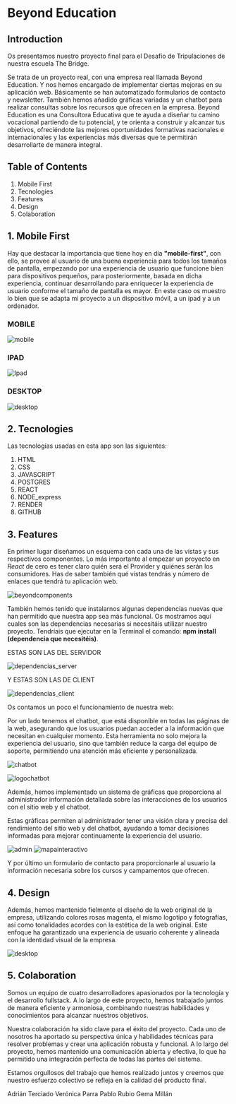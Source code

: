 # Beyond Education


## Introduction

Os presentamos nuestro proyecto final para el Desafío de Tripulaciones de nuestra escuela The Bridge. 

Se trata de un proyecto real, con una empresa real llamada Beyond Education. Y nos hemos encargado de implementar ciertas mejoras en su aplicación web. Básicamente se han automatizado formularios de contacto y newsletter. También hemos añadido gráficas variadas y un chatbot para realizar consultas sobre los recursos que ofrecen en la empresa. Beyond Education es una Consultora Educativa que te ayuda a diseñar tu camino vocacional partiendo de tu potencial, y te orienta a construir y alcanzar tus objetivos, ofreciéndote las mejores oportunidades formativas nacionales e internacionales y las experiencias más diversas que te permitirán desarrollarte de manera integral.

## Table of Contents
1. Mobile First
2. Tecnologies
3. Features
4. Design
5. Colaboration

## 1. Mobile First

Hay que destacar la importancia que tiene hoy en día **"mobile-first"**, con ello, se provee al usuario de una buena experiencia para todos los tamaños de pantalla, empezando por una experiencia de usuario que funcione bien para dispositivos pequeños, para posteriormente, basada en dicha experiencia, continuar desarrollando para enriquecer la experiencia de usuario conforme el tamaño de pantalla es mayor. En este caso os muestro lo bien que se adapta mi proyecto a un dispositivo móvil, a un ipad y a un ordenador.

### MOBILE

![mobile](https://github.com/Gemagit/miTienda_fullstack/assets/143506667/bfa95c5e-fec7-4f07-9c70-d739e77e7f65)


### IPAD

![Ipad](https://github.com/Gemagit/miTienda_fullstack/assets/143506667/c5713151-92d9-4cf0-ada0-f72045280cb4)

### DESKTOP

![desktop](https://github.com/Gemagit/miTienda_fullstack/assets/143506667/53a6a585-5f54-46e2-b539-8011bd34adda)


## 2. Tecnologies

Las tecnologías usadas en esta app son las siguientes:

1. HTML
2. CSS
3. JAVASCRIPT
4. POSTGRES
5. REACT
6. NODE_express
7. RENDER
8. GITHUB


## 3. Features

En primer lugar diseñamos un esquema con cada una de las vistas y sus respectivos componentes. Lo más importante al empezar un proyecto en *React* de cero es tener claro quién será el Provider y quiénes serán los consumidores. Has de saber también qué vistas tendrás y número de enlaces que tendrá tu aplicación web.  


![beyondcomponents](https://github.com/Gemagit/miTienda_fullstack/assets/143506667/01e94524-7c3a-4d74-8505-0047969da9e2)

También hemos tenido que instalarnos algunas dependencias nuevas que han permitido que nuestra app sea más funcional. Os mostramos aquí cuales son las dependencias necesarias si necesitáis utilizar nuestro proyecto. Tendríais que ejecutar en la Terminal el comando: **npm install (dependencia que necesitéis)**.

ESTAS SON LAS DEL SERVIDOR

![dependencias_server](https://github.com/Gemagit/miTienda_fullstack/assets/143506667/60594cab-f1b2-418e-99b7-de197a16161d)

Y ESTAS SON LAS DE CLIENT

![dependencias_client](https://github.com/Gemagit/miTienda_fullstack/assets/143506667/aab3bbdc-4763-4d98-a9f8-71495ff2b788)

Os contamos un poco el funcionamiento de nuestra web:

Por un lado tenemos el chatbot, que está disponible en todas las páginas de la web, asegurando que los usuarios puedan acceder a la información que necesitan en cualquier momento. Esta herramienta no solo mejora la experiencia del usuario, sino que también reduce la carga del equipo de soporte, permitiendo una atención más eficiente y personalizada.

![chatbot](https://github.com/Gemagit/miTienda_fullstack/assets/143506667/c39afeff-a8ef-4ff6-b426-3fa48825bfda)

![logochatbot](https://github.com/Gemagit/miTienda_fullstack/assets/143506667/c8f4a617-3d53-460b-8de2-dca20f20c618)

Además, hemos implementado un sistema de gráficas que proporciona al administrador información detallada sobre las interacciones de los usuarios con el sitio web y el chatbot.

Estas gráficas permiten al administrador tener una visión clara y precisa del rendimiento del sitio web y del chatbot, ayudando a tomar decisiones informadas para mejorar continuamente la experiencia del usuario.

![admin](https://github.com/Gemagit/miTienda_fullstack/assets/143506667/155d7ff2-bbf0-4ab1-9db4-99cbdf6c0d3e)
![mapainteractivo](https://github.com/Gemagit/miTienda_fullstack/assets/143506667/3edc323a-f129-4f1c-88e6-b6557df041a1)

Y por último un formulario de contacto para proporcionarle al usuario la información necesaria sobre los cursos y campamentos que ofrecen.


## 4. Design

Además, hemos mantenido fielmente el diseño de la web original de la empresa, utilizando colores rosas magenta, el mismo logotipo y fotografías, así como tonalidades acordes con la estética de la web original. Este enfoque ha garantizado una experiencia de usuario coherente y alineada con la identidad visual de la empresa.

![desktop](https://github.com/Gemagit/miTienda_fullstack/assets/143506667/53a6a585-5f54-46e2-b539-8011bd34adda)

## 5. Colaboration

Somos un equipo de cuatro desarrolladores apasionados por la tecnología y el desarrollo fullstack. A lo largo de este proyecto, hemos trabajado juntos de manera eficiente y armoniosa, combinando nuestras habilidades y conocimientos para alcanzar nuestros objetivos.

Nuestra colaboración ha sido clave para el éxito del proyecto. Cada uno de nosotros ha aportado su perspectiva única y habilidades técnicas para resolver problemas y crear una aplicación robusta y funcional. A lo largo del proyecto, hemos mantenido una comunicación abierta y efectiva, lo que ha permitido una integración perfecta de todas las partes del sistema.

Estamos orgullosos del trabajo que hemos realizado juntos y creemos que nuestro esfuerzo colectivo se refleja en la calidad del producto final.

Adrián Terciado
Verónica Parra
Pablo Rubio
Gema Millán
